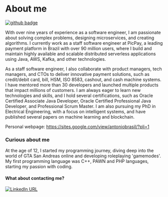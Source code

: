 <h1>About me</h1> 

[![github badge](https://img.shields.io/github/followers/Corlobin?label=Follow&style=social)](https://github.com/Corlobin)

<p>With over nine years of experience as a software engineer, I am passionate about solving complex problems, designing microservices, and creating algorithms. I currently work as a staff software engineer at PicPay, a leading payment platform in Brazil with over 90 million users, where I build and maintain highly available and scalable distributed serverless applications using Java, AWS, Kafka, and other technologies.

As a staff software engineer, I also collaborate with product managers, tech managers, and CTOs to deliver innovative payment solutions, such as credit/debit card, bill, HSM, ISO 8583, cashout, and cash machine systems. I have mentored more than 30 developers and launched multiple products that impact millions of customers. I am always eager to learn new technologies and skills, and I hold several certifications, such as Oracle Certified Associate Java Developer, Oracle Certified Professional Java Developer, and Professional Scrum Master. I am also pursuing my PhD in Electrical Engineering, with a focus on intelligent systems, and have published several papers on machine learning and blockchain.

Personal webpage: https://sites.google.com/view/antoniobrasil/?pli=1</p>

<h3>Curious about me</h2>
At the age of 12, I started my programming journey, diving deep into the world of GTA San Andreas online and developing roleplaying 'gamemodes'. My first programming language was C++, PAWN and PHP languages, starting my passion with coding. 

#### What about contacting me?<br/>
[![LinkedIn URL](https://img.shields.io/badge/LinkedIn-blue?style=flat&logo=linkedin&labelColor=blue)](https://www.linkedin.com/in/haarolean/)<br/>

